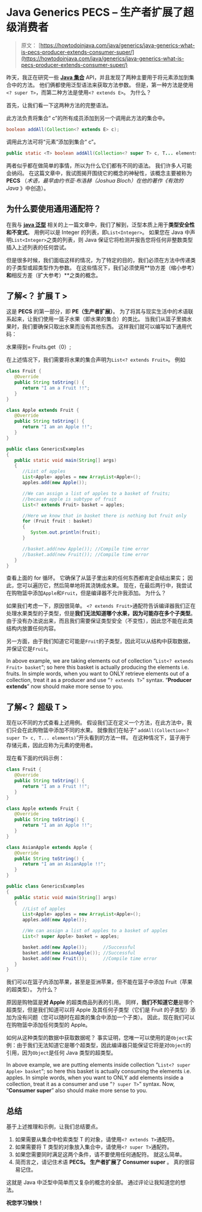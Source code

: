 # Java Generics PECS – 生产者扩展了超级消费者

> 原文： [https://howtodoinjava.com/java/generics/java-generics-what-is-pecs-producer-extends-consumer-super/](https://howtodoinjava.com/java/generics/java-generics-what-is-pecs-producer-extends-consumer-super/)

昨天，我正在研究一些 [**Java 集合**](//howtodoinjava.com/java/collections/useful-java-collection-interview-questions/ "Useful java collection interview questions") API，并且发现了两种主要用于将元素添加到集合中的方法。 他们俩都使用泛型语法来获取方法参数。 但是，第一种方法是使用`<? super T>`，而第二种方法是使用`<? extends E>`。 为什么？

首先，让我们看一下这两种方法的完整语法。

此方法负责将集合“ c”的所有成员添加到另一个调用此方法的集合中。

```java
boolean addAll(Collection<? extends E> c);

```

调用此方法可将“元素”添加到集合“ c”。

```java
public static <T> boolean addAll(Collection<? super T> c, T... elements);

```

两者似乎都在做简单的事情，所以为什么它们都有不同的语法。 我们许多人可能会纳闷。 在这篇文章中，我试图揭开围绕它的概念的神秘性，该概念主要被称为 **PECS** （*术语，最早由约书亚·布洛赫（Joshua Bloch）在他的著作《有效的 Java* 》中创造）。

## 为什么要使用通用通配符？

在我与 [**java 泛型**](//howtodoinjava.com/java/generics/complete-java-generics-tutorial/ "Complete Java Generics Tutorial") 相关的上一篇文章中，我们了解到，泛型本质上用于**类型安全性和不变式**。 用例可以是 Integer 的列表，即`List<Integer>`。 如果您在 Java 中声明`List<Integer>`之类的列表，则 Java 保证它将检测并报告您将任何非整数类型插入上述列表的任何尝试。

但是很多时候，我们面临这样的情况，为了特定的目的，我们必须在方法中传递类的子类型或超类型作为参数。 在这些情况下，我们必须使用**协方差（缩小参考）**和**相反方差（扩大参考）**之类的概念。

## 了解<？ 扩展 T >

这是 **PECS** 的第一部分，即 **PE（生产者扩展）**。 为了将其与现实生活中的术语联系起来，让我们使用一篮子水果（即水果的集合）的类比。 当我们从篮子里摘水果时，我们要确保只取出水果而没有其他东西。 这样我们就可以编写如下通用代码：

水果得到= Fruits.get（0）;

在上述情况下，我们需要将水果的集合声明为`List<? extends Fruit>`。 例如

```java
class Fruit {
   @Override
   public String toString() {
      return "I am a Fruit !!";
   }
}

class Apple extends Fruit {
   @Override
   public String toString() {
      return "I am an Apple !!";
   }
}

public class GenericsExamples
{
   public static void main(String[] args)
   {
      //List of apples
      List<Apple> apples = new ArrayList<Apple>();
      apples.add(new Apple());

      //We can assign a list of apples to a basket of fruits;
      //because apple is subtype of fruit 
      List<? extends Fruit> basket = apples;

      //Here we know that in basket there is nothing but fruit only
      for (Fruit fruit : basket)
      {
         System.out.println(fruit);
      }

      //basket.add(new Apple()); //Compile time error
      //basket.add(new Fruit()); //Compile time error
   }
}

```

查看上面的 for 循环。 它确保了从篮子里出来的任何东西都肯定会结出果实； 因此，您可以遍历它，然后简单地将其浇铸成水果。 现在，在最后两行中，我尝试在购物篮中添加`Apple`和`Fruit`，但是编译器不允许我添加。 为什么？

如果我们考虑一下，原因很简单。 `<? extends Fruit>`通配符告诉编译器我们正在处理水果类型的子类型，但是**我们无法知道哪个水果，因为可能存在多个子类型**。 由于没有办法说出来，而且我们需要保证类型安全（不变性），因此您不能在此类结构内放置任何内容。

另一方面，由于我们知道它可能是`Fruit`的子类型，因此可以从结构中获取数据，并保证它是`Fruit`。

In above example, we are taking elements out of collection “`List<? extends Fruit> basket`“; so here this basket is actually producing the elements i.e. fruits. In simple words, when you want to ONLY retrieve elements out of a collection, treat it as a producer and use “`? extends T>`” syntax. “**Producer extends**” now should make more sense to you.

## 了解<？ 超级 T >

现在以不同的方式查看上述用例。 假设我们正在定义一个方法，在此方法中，我们只会在此购物篮中添加不同的水果。 就像我们在帖子“ `addAll(Collection<? super T> c, T... elements)`”开头看到的方法一样。 在这种情况下，篮子用于存储元素，因此应称为元素的使用者。

现在看下面的代码示例：

```java
class Fruit {
   @Override
   public String toString() {
      return "I am a Fruit !!";
   }
}

class Apple extends Fruit {
   @Override
   public String toString() {
      return "I am an Apple !!";
   }
}

class AsianApple extends Apple {
   @Override
   public String toString() {
      return "I am an AsianApple !!";
   }
}

public class GenericsExamples
{
   public static void main(String[] args)
   {
      //List of apples
      List<Apple> apples = new ArrayList<Apple>();
      apples.add(new Apple());

      //We can assign a list of apples to a basket of apples
      List<? super Apple> basket = apples;

      basket.add(new Apple()); 		//Successful
      basket.add(new AsianApple()); //Successful
      basket.add(new Fruit()); 		//Compile time error
   }
}

```

我们可以在篮子内添加苹果，甚至是亚洲苹果，但不能在篮子中添加 Fruit（苹果的超类型）。 为什么？

原因是购物篮是**对 Apple** 的超类商品列表的引用。 同样，**我们不知道它是**是哪个超类型，但是我们知道可以将 Apple 及其任何子类型（它们是 Fruit 的子类型）添加为没有问题（您可以随时在超类的集合中添加一个子类）。 因此，现在我们可以在购物篮中添加任何类型的 Apple。

如何从这种类型的数据中获取数据呢？ 事实证明，您唯一可以使用的是`Object`实例：由于我们无法知道它是哪个超类型，因此编译器只能保证它将是对`Object`的引用，因为`Object`是任何 Java 类型的超类型。

In above example, we are putting elements inside collection “`List<? super Apple> basket`“; so here this basket is actually consuming the elements i.e. apples. In simple words, when you want to ONLY add elements inside a collection, treat it as a consumer and use “`? super T>`” syntax. Now, “**Consumer super**” also should make more sense to you.

## 总结

基于上述推理和示例，让我们总结要点。

1.  如果需要从集合中检索类型 T 的对象，请使用`<? extends T>`通配符。
2.  如果需要将 T 类型的对象放入集合中，请使用`<? super T>`通配符。
3.  如果您需要同时满足这两个条件，请不要使用任何通配符。 就这么简单。
4.  简而言之，请记住术语 **PECS。 生产者扩展了 Consumer super** 。 真的很容易记住。

这就是 Java 中泛型中简单而又复杂的概念的全部。 通过评论让我知道您的想法。

**祝您学习愉快！**